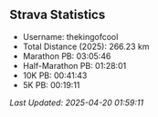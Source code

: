 


## Strava Statistics

- Username: thekingofcool
- Total Distance (2025): 266.23 km
- Marathon PB: 03:05:46
- Half-Marathon PB: 01:28:01
- 10K PB: 00:41:43
- 5K PB: 00:19:11

*Last Updated: 2025-04-20 01:59:11*
